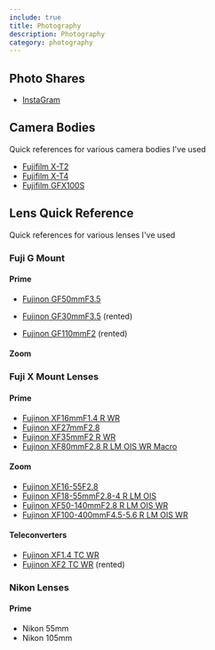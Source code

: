 ```yaml
---
include: true
title: Photography
description: Photography
category: photography
---
```


## Photo Shares
- [InstaGram](http://instagram.com/jacob.langley.photos/)

## Camera Bodies 
Quick references for various camera bodies I've used

- [Fujifilm X-T2](https://fujifilm-x.com/en-us/products/cameras/x-t2/)
- [Fujifilm X-T4](https://fujifilm-x.com/en-us/products/cameras/x-t4/)
- [Fujifilm GFX100S](photogear/fujifilm-camera-gfx100s.md)

## Lens Quick Reference
Quick references for various lenses I've used

### Fuji G Mount

#### Prime
- [Fujinon GF50mmF3.5](photogear/fujinon-gf50mmf35-r-lm-wr.md)


- [Fujinon GF30mmF3.5](photogear/fujinon-gf30mmf35-r-wr.md) (rented)
- [Fujinon GF110mmF2](photogear/fujinon-gf110mmf2-r-lm-wr.md) (rented)

#### Zoom

### Fuji X Mount Lenses

#### Prime
- [Fujinon XF16mmF1.4 R WR](photogear/fujinon-XF16mmF1.4-R-WR.md)
- [Fujinon XF27mmF2.8](photogear/fujinon-XF27mmF2.8.md)
- [Fujinon XF35mmF2 R WR](photogear/fujinon-XF35mmF2-R-WR.md)
- [Fujinon XF80mmF2.8 R LM OIS WR Macro](photogear/fujinon-XF80mmF2.8-R-LM-OIS-WR-Macro.md)

#### Zoom
- [Fujinon XF16-55F2.8](photogear/fujinon-xf16-55mmf28-r-lm-wr.md)
- [Fujinon XF18-55mmF2.8-4 R LM OIS](photogear/fujinon-xf18-55mmf28-4-r-lm-ois.md)
- [Fujinon XF50-140mmF2.8 R LM OIS WR](photogear/fujinon-xf50-140mmf28-r-lm-ois-wr.md)
- [Fujinon XF100-400mmF4.5-5.6 R LM OIS WR](photogear/fujinon-xf100-400mmf45-56-r-lm-ois-wr.md)

#### Teleconverters
- [Fujinon XF1.4 TC WR](photogear/fujinon-xf14x-tc-wr.md)
- [Fujinon XF2 TC WR](photogear/fujinon-xf2x-tc-wr.md) (rented)


### Nikon Lenses

#### Prime
- Nikon 55mm
- Nikon 105mm
